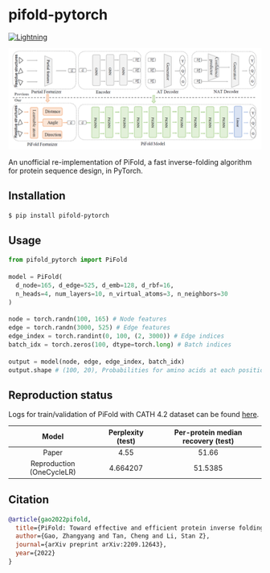 # pifold-pytorch

[![Lightning](https://img.shields.io/badge/-Lightning-792ee5?logo=pytorchlightning&logoColor=white)](https://github.com/Lightning-AI/lightning)

![banner](img/pifold_banner.png)

An unofficial re-implementation of PiFold, a fast inverse-folding algorithm for protein sequence design, in PyTorch.

## Installation

```bash
$ pip install pifold-pytorch
```

## Usage

```python
from pifold_pytorch import PiFold

model = PiFold(
  d_node=165, d_edge=525, d_emb=128, d_rbf=16,
  n_heads=4, num_layers=10, n_virtual_atoms=3, n_neighbors=30
)

node = torch.randn(100, 165) # Node features
edge = torch.randn(3000, 525) # Edge features
edge_index = torch.randint(0, 100, (2, 3000)) # Edge indices
batch_idx = torch.zeros(100, dtype=torch.long) # Batch indices

output = model(node, edge, edge_index, batch_idx)
output.shape # (100, 20), Probabilities for amino acids at each position.
```

## Reproduction status

Logs for train/validation of PiFold with CATH 4.2 dataset can be found [here](https://api.wandb.ai/links/dohlee/lzfyj2u1).

| Model | Perplexity (test) | Per-protein median recovery (test) |
|:-----:|:---------------:|:-------------------:|
Paper | 4.55 | 51.66 |
Reproduction (OneCycleLR) | 4.664207 | 51.5385 |

## Citation
```bibtex
@article{gao2022pifold,
  title={PiFold: Toward effective and efficient protein inverse folding},
  author={Gao, Zhangyang and Tan, Cheng and Li, Stan Z},
  journal={arXiv preprint arXiv:2209.12643},
  year={2022}
}
```
